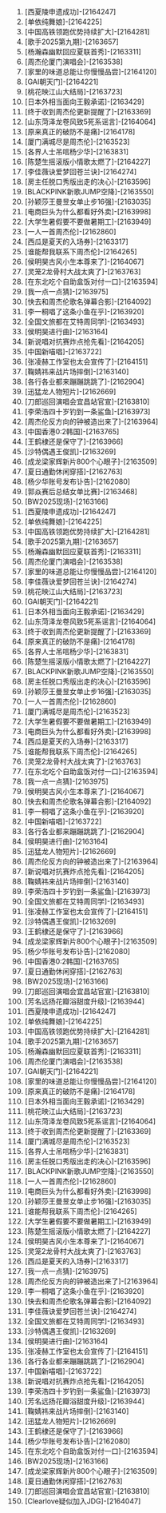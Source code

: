 
1. [西夏陵申遗成功]-[2164247]
1. [单依纯舞娘]-[2164225]
1. [中国高铁领跑优势持续扩大]-[2164281]
1. [歌手2025第九期]-[2163657]
1. [杨瀚森幽默回应夏联首秀]-[2163311]
1. [周杰伦厦门演唱会]-[2163538]
1. [家里的味道总能让你慢慢品尝]-[2164120]
1. [GAI朝天门]-[2164221]
1. [桃花映江山大结局]-[2163723]
1. [日本外相当面向王毅承诺]-[2163429]
1. [终于收到周杰伦更新提醒了]-[2163369]
1. [山东菏泽龙卷风致5死系谣言]-[2164064]
1. [原来真正的破防不是痛]-[2164178]
1. [厦门满城尽是周杰伦]-[2163523]
1. [各界人士吊唁杨少华]-[2163831]
1. [陈楚生摇滚版小情歌太燃了]-[2164227]
1. [李佳薇诀爱梦回苍兰诀]-[2164274]
1. [房主任脱口秀版出走的决心]-[2163596]
1. [BLACKPINK新歌JUMP空降]-[2163550]
1. [孙颖莎王曼昱女单止步16强]-[2163035]
1. [电商巨头为什么都看好外卖]-[2163998]
1. [大学生暑假要不要做暑期工]-[2163949]
1. [一人一首周杰伦]-[2162860]
1. [西瓜是夏天的入场券]-[2163317]
1. [谁能帮我联系下周杰伦]-[2164265]
1. [侯明昊古风小生本尊来了]-[2164067]
1. [灵笼2龙骨村大战太爽了]-[2163763]
1. [在东北吃个自助盒饭对付一口]-[2163594]
1. [我一点一点猜]-[2163975]
1. [快去和周杰伦歌名弹幕合影]-[2164092]
1. [李一桐唱了这条小鱼在乎]-[2163920]
1. [全国文旅都在艾特周同学]-[2163493]
1. [侯明昊进行曲]-[2163164]
1. [新说唱对抗赛炸点抢先看]-[2164205]
1. [中国新喵唱]-[2163722]
1. [张凌赫工作室也太会宣传了]-[2164151]
1. [鞠婧祎来战片场摔倒]-[2163140]
1. [各行各业都来蹦蹦跳跳了]-[2162904]
1. [迅猛龙人物短片]-[2162669]
1. [刀郎巡回演唱会宜昌站官宣]-[2163810]
1. [李荣浩四十岁钓到一条鲨鱼]-[2163973]
1. [周杰伦反方向的钟被造出来了]-[2163964]
1. [中国香港0:2韩国]-[2163765]
1. [王鹤棣还是保守了]-[2163966]
1. [沙特偶遇王俊凯]-[2163269]
1. [成龙梁家辉新片800个心眼子]-[2163509]
1. [夏日通勤休闲穿搭]-[2162763]
1. [杨少华账号发布讣告]-[2162080]
1. [郭焱赛后总结女单比赛]-[2163468]
1. [BW2025现场]-[2163166]
1. [西夏陵申遗成功]-[2164247]
1. [单依纯舞娘]-[2164225]
1. [中国高铁领跑优势持续扩大]-[2164281]
1. [歌手2025第九期]-[2163657]
1. [杨瀚森幽默回应夏联首秀]-[2163311]
1. [周杰伦厦门演唱会]-[2163538]
1. [家里的味道总能让你慢慢品尝]-[2164120]
1. [李佳薇诀爱梦回苍兰诀]-[2164274]
1. [桃花映江山大结局]-[2163723]
1. [GAI朝天门]-[2164221]
1. [日本外相当面向王毅承诺]-[2163429]
1. [山东菏泽龙卷风致5死系谣言]-[2164064]
1. [终于收到周杰伦更新提醒了]-[2163369]
1. [原来真正的破防不是痛]-[2164178]
1. [各界人士吊唁杨少华]-[2163831]
1. [陈楚生摇滚版小情歌太燃了]-[2164227]
1. [BLACKPINK新歌JUMP空降]-[2163550]
1. [房主任脱口秀版出走的决心]-[2163596]
1. [孙颖莎王曼昱女单止步16强]-[2163035]
1. [一人一首周杰伦]-[2162860]
1. [厦门满城尽是周杰伦]-[2163523]
1. [大学生暑假要不要做暑期工]-[2163949]
1. [电商巨头为什么都看好外卖]-[2163998]
1. [西瓜是夏天的入场券]-[2163317]
1. [谁能帮我联系下周杰伦]-[2164265]
1. [灵笼2龙骨村大战太爽了]-[2163763]
1. [在东北吃个自助盒饭对付一口]-[2163594]
1. [我一点一点猜]-[2163975]
1. [侯明昊古风小生本尊来了]-[2164067]
1. [快去和周杰伦歌名弹幕合影]-[2164092]
1. [李一桐唱了这条小鱼在乎]-[2163920]
1. [中国新喵唱]-[2163722]
1. [各行各业都来蹦蹦跳跳了]-[2162904]
1. [侯明昊进行曲]-[2163164]
1. [迅猛龙人物短片]-[2162669]
1. [周杰伦反方向的钟被造出来了]-[2163964]
1. [新说唱对抗赛炸点抢先看]-[2164205]
1. [鞠婧祎来战片场摔倒]-[2163140]
1. [李荣浩四十岁钓到一条鲨鱼]-[2163973]
1. [全国文旅都在艾特周同学]-[2163493]
1. [张凌赫工作室也太会宣传了]-[2164151]
1. [沙特偶遇王俊凯]-[2163269]
1. [王鹤棣还是保守了]-[2163966]
1. [成龙梁家辉新片800个心眼子]-[2163509]
1. [杨少华账号发布讣告]-[2162080]
1. [中国香港0:2韩国]-[2163765]
1. [夏日通勤休闲穿搭]-[2162763]
1. [BW2025现场]-[2163166]
1. [刀郎巡回演唱会宜昌站官宣]-[2163810]
1. [芳名远扬花瓣浴甜度升级]-[2163944]
1. [西夏陵申遗成功]-[2164247]
1. [单依纯舞娘]-[2164225]
1. [中国高铁领跑优势持续扩大]-[2164281]
1. [歌手2025第九期]-[2163657]
1. [杨瀚森幽默回应夏联首秀]-[2163311]
1. [周杰伦厦门演唱会]-[2163538]
1. [GAI朝天门]-[2164221]
1. [家里的味道总能让你慢慢品尝]-[2164120]
1. [原来真正的破防不是痛]-[2164178]
1. [日本外相当面向王毅承诺]-[2163429]
1. [桃花映江山大结局]-[2163723]
1. [山东菏泽龙卷风致5死系谣言]-[2164064]
1. [终于收到周杰伦更新提醒了]-[2163369]
1. [厦门满城尽是周杰伦]-[2163523]
1. [各界人士吊唁杨少华]-[2163831]
1. [房主任脱口秀版出走的决心]-[2163596]
1. [BLACKPINK新歌JUMP空降]-[2163550]
1. [一人一首周杰伦]-[2162860]
1. [电商巨头为什么都看好外卖]-[2163998]
1. [孙颖莎王曼昱女单止步16强]-[2163035]
1. [谁能帮我联系下周杰伦]-[2164265]
1. [大学生暑假要不要做暑期工]-[2163949]
1. [陈楚生摇滚版小情歌太燃了]-[2164227]
1. [侯明昊古风小生本尊来了]-[2164067]
1. [灵笼2龙骨村大战太爽了]-[2163763]
1. [西瓜是夏天的入场券]-[2163317]
1. [我一点一点猜]-[2163975]
1. [周杰伦反方向的钟被造出来了]-[2163964]
1. [李一桐唱了这条小鱼在乎]-[2163920]
1. [快去和周杰伦歌名弹幕合影]-[2164092]
1. [李佳薇诀爱梦回苍兰诀]-[2164274]
1. [全国文旅都在艾特周同学]-[2163493]
1. [沙特偶遇王俊凯]-[2163269]
1. [侯明昊进行曲]-[2163164]
1. [张凌赫工作室也太会宣传了]-[2164151]
1. [各行各业都来蹦蹦跳跳了]-[2162904]
1. [中国新喵唱]-[2163722]
1. [新说唱对抗赛炸点抢先看]-[2164205]
1. [李荣浩四十岁钓到一条鲨鱼]-[2163973]
1. [芳名远扬花瓣浴甜度升级]-[2163944]
1. [鞠婧祎来战片场摔倒]-[2163140]
1. [迅猛龙人物短片]-[2162669]
1. [王鹤棣还是保守了]-[2163966]
1. [杨少华账号发布讣告]-[2162080]
1. [在东北吃个自助盒饭对付一口]-[2163594]
1. [BW2025现场]-[2163166]
1. [成龙梁家辉新片800个心眼子]-[2163509]
1. [夏日通勤休闲穿搭]-[2162763]
1. [刀郎巡回演唱会宜昌站官宣]-[2163810]
1. [Clearlove疑似加入JDG]-[2164047]